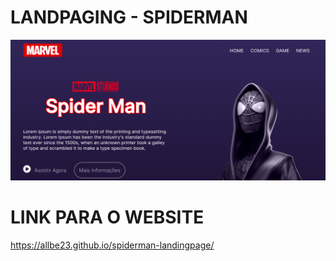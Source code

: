 # LANDPAGING - SPIDERMAN

<img src="img/spiderman-site.png" alt="">

# LINK PARA O WEBSITE

https://allbe23.github.io/spiderman-landingpage/
